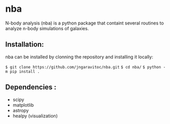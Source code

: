# nba

N-body analysis (nba) is a python package that containt several routines to analyze n-body simulations of galaxies.

## Installation:


nba can be installed by clonning the repository and installing it locally:

`$ git clone https://github.com/jngaravitoc/nba.git`
`$ cd nba/`
`$ python -m pip install .`


## Dependencies :

- scipy
- matplotlib
- astropy
- healpy (visualization)
